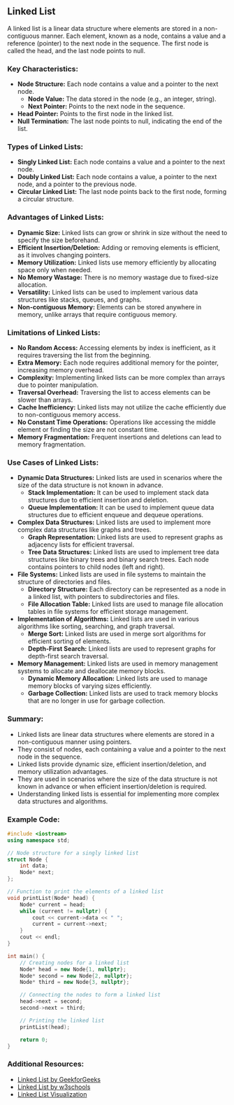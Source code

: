 ## Linked List

A linked list is a linear data structure where elements are stored in a non-contiguous manner. Each element, known as a node, contains a value and a reference (pointer) to the next node in the sequence. The first node is called the head, and the last node points to null.

### Key Characteristics:

- **Node Structure:** Each node contains a value and a pointer to the next node.
    - **Node Value:** The data stored in the node (e.g., an integer, string).
    - **Next Pointer:** Points to the next node in the sequence.
- **Head Pointer:** Points to the first node in the linked list.
- **Null Termination:** The last node points to null, indicating the end of the list.


### Types of Linked Lists:

- **Singly Linked List:** Each node contains a value and a pointer to the next node.
- **Doubly Linked List:** Each node contains a value, a pointer to the next node, and a pointer to the previous node.
- **Circular Linked List:** The last node points back to the first node, forming a circular structure.

### Advantages of Linked Lists:

- **Dynamic Size:** Linked lists can grow or shrink in size without the need to specify the size beforehand.
- **Efficient Insertion/Deletion:** Adding or removing elements is efficient, as it involves changing pointers.
- **Memory Utilization:** Linked lists use memory efficiently by allocating space only when needed.
- **No Memory Wastage:** There is no memory wastage due to fixed-size allocation.
- **Versatility:** Linked lists can be used to implement various data structures like stacks, queues, and graphs.
- **Non-contiguous Memory:** Elements can be stored anywhere in memory, unlike arrays that require contiguous memory.

### Limitations of Linked Lists:

- **No Random Access:** Accessing elements by index is inefficient, as it requires traversing the list from the beginning.
- **Extra Memory:** Each node requires additional memory for the pointer, increasing memory overhead.
- **Complexity:** Implementing linked lists can be more complex than arrays due to pointer manipulation.
- **Traversal Overhead:** Traversing the list to access elements can be slower than arrays.
- **Cache Inefficiency:** Linked lists may not utilize the cache efficiently due to non-contiguous memory access.
- **No Constant Time Operations:** Operations like accessing the middle element or finding the size are not constant time.
- **Memory Fragmentation:** Frequent insertions and deletions can lead to memory fragmentation.

### Use Cases of Linked Lists:

- **Dynamic Data Structures:** Linked lists are used in scenarios where the size of the data structure is not known in advance.
    - **Stack Implementation:** It can be used to implement stack data structures due to efficient insertion and deletion.
    - **Queue Implementation:** It can be used to implement queue data structures due to efficient enqueue and dequeue operations.
- **Complex Data Structures:** Linked lists are used to implement more complex data structures like graphs and trees.
    - **Graph Representation:** Linked lists are used to represent graphs as adjacency lists for efficient traversal.
    - **Tree Data Structures:** Linked lists are used to implement tree data structures like binary trees and binary search trees. Each node contains pointers to child nodes (left and right).
- **File Systems:** Linked lists are used in file systems to maintain the structure of directories and files.
    - **Directory Structure:** Each directory can be represented as a node in a linked list, with pointers to subdirectories and files.
    - **File Allocation Table:** Linked lists are used to manage file allocation tables in file systems for efficient storage management.
- **Implementation of Algorithms:** Linked lists are used in various algorithms like sorting, searching, and graph traversal.
    - **Merge Sort:** Linked lists are used in merge sort algorithms for efficient sorting of elements.
    - **Depth-First Search:** Linked lists are used to represent graphs for depth-first search traversal.
- **Memory Management:** Linked lists are used in memory management systems to allocate and deallocate memory blocks.
    - **Dynamic Memory Allocation:** Linked lists are used to manage memory blocks of varying sizes efficiently.
    - **Garbage Collection:** Linked lists are used to track memory blocks that are no longer in use for garbage collection.

### Summary:

- Linked lists are linear data structures where elements are stored in a non-contiguous manner using pointers.
- They consist of nodes, each containing a value and a pointer to the next node in the sequence.
- Linked lists provide dynamic size, efficient insertion/deletion, and memory utilization advantages.
- They are used in scenarios where the size of the data structure is not known in advance or when efficient insertion/deletion is required.
- Understanding linked lists is essential for implementing more complex data structures and algorithms.

### Example Code:

```cpp
#include <iostream>
using namespace std;

// Node structure for a singly linked list
struct Node {
    int data;
    Node* next;
};

// Function to print the elements of a linked list
void printList(Node* head) {
    Node* current = head;
    while (current != nullptr) {
        cout << current->data << " ";
        current = current->next;
    }
    cout << endl;
}

int main() {
    // Creating nodes for a linked list
    Node* head = new Node{1, nullptr};
    Node* second = new Node{2, nullptr};
    Node* third = new Node{3, nullptr};

    // Connecting the nodes to form a linked list
    head->next = second;
    second->next = third;

    // Printing the linked list
    printList(head);

    return 0;
}
```

### Additional Resources:
- [Linked List by GeekforGeeks](https://www.geeksforgeeks.org/linked-list-data-structure/)
- [Linked List by w3schools](https://www.w3schools.com/dsa/dsa_theory_linkedlists.php)
- [Linked List Visualization](https://visualgo.net/en/list)